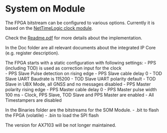 # System on Module

The FPGA bitstream can be configured to various options. Currently it is based on the [NetTimeLogic clock module](https://www.nettimelogic.com/clock-products.php). 

Check the [Readme.pdf](https://github.com/opencomputeproject/Time-Appliance-Project/blob/master/Time-Card/SOM/FPGA/Readme.pdf) for more details about the implementation.

In the Doc folder are all relevant documents about the integrated IP Core (e.g. register description).

The FPGA starts with a static configuration with following settings:
    - PPS (including TOD) is used as correction input for the clock  
    - PPS Slave Pulse detection on rising edge
    - PPS Slave cable delay 0
    - TOD Slave UART Baudrate is 115200
    - TOD Slave UART polarity default
    - TOD Slave in UBX Mode, all GNSS and no messages disabled
    - PPS Master polarity rising edge
    - PPS Master cable delay 0
    - PPS Master pulse width 100 ms
    - Clock, PPS Slave, TOD Slave and PPS Master are enabled
    - All Timestampers are disabled

In the Binaries folder are the bitstreams for the SOM Module. 
    - .bit to flash the FPGA (volatile)
    - .bin to load the SPI flash
    
The version for AX7103 will be not longer maintained. 